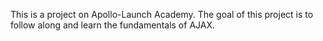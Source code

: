 This is a project on Apollo-Launch Academy.
The goal of this project is to follow along and learn the fundamentals of AJAX.
